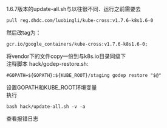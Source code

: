 1.6.7版本的update-all.sh与以往很不同．运行之前需要去  
```
pull reg.dhdc.com/luobingli/kube-cross:v1.7.6-k8s1.6-0
```
然后改tag为：  
```
gcr.io/google_containers/kube-cross:v1.7.6-k8s1.6-0;
```
将vendor下的文件copy一份到与k8s.io目录同级下  
注释脚本 hack/godep-restore.sh:
```
#GOPATH=${GOPATH}:${KUBE_ROOT}/staging godep restore "$@"
```
设置GOPATH和KUBE_ROOT环境变量  
执行 
```
bash hack/update-all.sh -v -a  
```
查看报错日志

